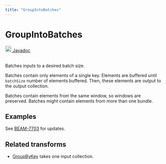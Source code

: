 ```yaml
---
title: "GroupIntoBatches"
---
```

<!--
Licensed under the Apache License, Version 2.0 (the "License");
you may not use this file except in compliance with the License.
You may obtain a copy of the License at

http://www.apache.org/licenses/LICENSE-2.0

Unless required by applicable law or agreed to in writing, software
distributed under the License is distributed on an "AS IS" BASIS,
WITHOUT WARRANTIES OR CONDITIONS OF ANY KIND, either express or implied.
See the License for the specific language governing permissions and
limitations under the License.
-->
# GroupIntoBatches
<table align="left">
    <a target="_blank" class="button"
        href="https://beam.apache.org/releases/javadoc/current/index.html?org/apache/beam/sdk/transforms/GroupIntoBatches.html">
      <img src="https://beam.apache.org/images/logos/sdks/java.png" width="20px" height="20px"
           alt="Javadoc" />
     Javadoc
    </a>
</table>
<br><br>

Batches inputs to a desired batch size.

Batches contain only elements of a single key. Elements are buffered until
`batchSize` number of elements buffered. Then, these elements are output
to the output collection.

Batches contain elements from the same window, so windows are preserved. Batches might contain elements from more than one bundle.

## Examples
See [BEAM-7703](https://issues.apache.org/jira/browse/BEAM-7703) for updates.

## Related transforms 
* [GroupByKey](/documentation/transforms/java/aggregation/groupbykey) takes one input collection.